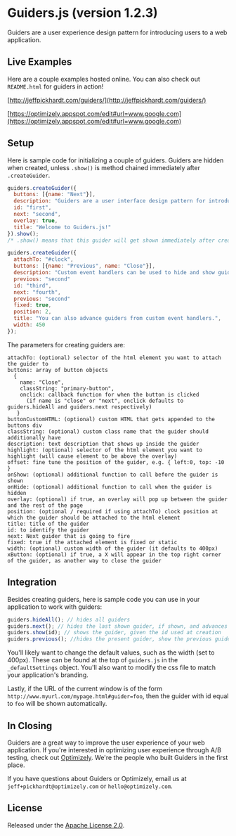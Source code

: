 Guiders.js (version 1.2.3)
==========================

Guiders are a user experience design pattern for introducing users to a web application.  

Live Examples
-------------

Here are a couple examples hosted online.  You can also check out `README.html` for guiders in action!

[http://jeffpickhardt.com/guiders/](http://jeffpickhardt.com/guiders/)

[https://optimizely.appspot.com/edit#url=www.google.com](https://optimizely.appspot.com/edit#url=www.google.com)


Setup
-----

Here is sample code for initializing a couple of guiders.  Guiders are hidden when created, unless `.show()` is method chained immediately after `.createGuider`.

~~~ javascript
guiders.createGuider({
  buttons: [{name: "Next"}],
  description: "Guiders are a user interface design pattern for introducing features of software. This dialog box, for example, is the first in a series of guiders that together make up a guide.",
  id: "first",
  next: "second",
  overlay: true,
  title: "Welcome to Guiders.js!"
}).show();
/* .show() means that this guider will get shown immediately after creation. */

guiders.createGuider({
  attachTo: "#clock",
  buttons: [{name: "Previous", name: "Close"}],
  description: "Custom event handlers can be used to hide and show guiders. This allows you to interactively show the user how to use your software by having them complete steps. To try it, click on the clock.",
  previous: "second"
  id: "third",
  next: "fourth",
  previous: "second" 
  fixed: true,
  position: 2,
  title: "You can also advance guiders from custom event handlers.",
  width: 450
});
~~~~

The parameters for creating guiders are:

~~~
attachTo: (optional) selector of the html element you want to attach the guider to
buttons: array of button objects
  {
    name: "Close",
    classString: "primary-button",
    onclick: callback function for when the button is clicked
      (if name is "close" or "next", onclick defaults to guiders.hideAll and guiders.next respectively)
   }
buttonCustomHTML: (optional) custom HTML that gets appended to the buttons div
classString: (optional) custom class name that the guider should additionally have
description: text description that shows up inside the guider
highlight: (optional) selector of the html element you want to highlight (will cause element to be above the overlay)
offset: fine tune the position of the guider, e.g. { left:0, top: -10 }
onShow: (optional) additional function to call before the guider is shown
onHide: (optional) additional function to call when the guider is hidden
overlay: (optional) if true, an overlay will pop up between the guider and the rest of the page
position: (optional / required if using attachTo) clock position at which the guider should be attached to the html element
title: title of the guider
id: to identify the guider
next: Next guider that is going to fire
fixed: true if the attached element is fixed or static
width: (optional) custom width of the guider (it defaults to 400px)
xButton: (optional) if true, a X will appear in the top right corner of the guider, as another way to close the guider
~~~


Integration
-----------

Besides creating guiders, here is sample code you can use in your application to work with guiders:

~~~ javascript
guiders.hideAll(); // hides all guiders
guiders.next(); // hides the last shown guider, if shown, and advances to the next guider
guiders.show(id); // shows the guider, given the id used at creation
guiders.previous(); //hides the present guider, show the previous guider
~~~

You'll likely want to change the default values, such as the width (set to 400px).  These can be found at the top of `guiders.js` in the `_defaultSettings` object.  You'll also want to modify the css file to match your application's branding.

Lastly, if the URL of the current window is of the form `http://www.myurl.com/mypage.html#guider=foo`, then the guider with id equal to `foo` will be shown automatically.


In Closing
----------

Guiders are a great way to improve the user experience of your web application.  If you're interested in optimizing user experience through A/B testing, check out [Optimizely](http://www.optimizely.com).  We're the people who built Guiders in the first place.

If you have questions about Guiders or Optimizely, email us at `jeff+pickhardt@optimizely.com` or `hello@optimizely.com`.


License
-------

Released under the [Apache License 2.0](http://www.apache.org/licenses/LICENSE-2.0.html).